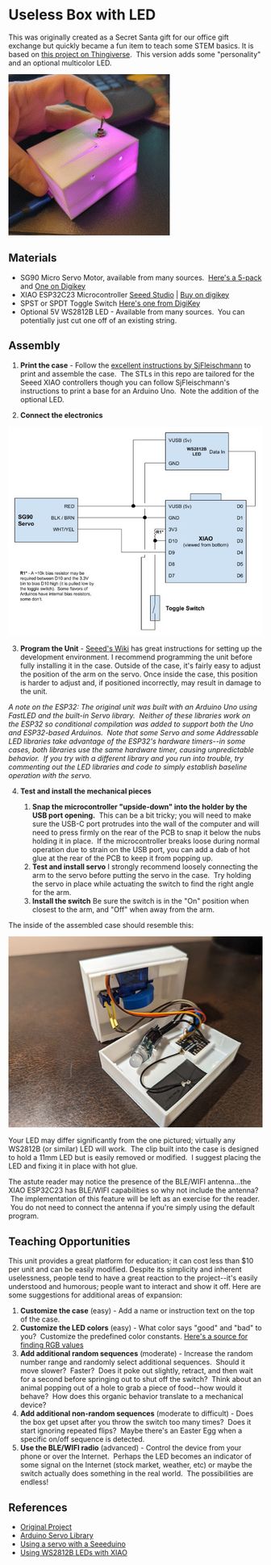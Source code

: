# Useless Box with LED
This was originally created as a Secret Santa gift for our office gift exchange but quickly became a fun item to teach some STEM basics.  It is based on [this project on Thingiverse](https://www.thingiverse.com/thing:415296).  This version adds some "personality" and an optional multicolor LED.

![Useless Box Animated GIF](Docs/Sample.gif)

## Materials
- SG90 Micro Servo Motor, available from many sources.  [Here's a 5-pack](https://www.amazon.com/Dorhea-Arduino-Helicopter-Airplane-Walking/dp/B07Q6JGWNV/) and [One on Digikey](https://www.digikey.com/en/products/detail/gearbox-labs/PART-MICRO-SERVO-SG-90-ANALOG/16159912)
- XIAO ESP32C23 Microcontroller [Seeed Studio](https://www.seeedstudio.com/Seeed-XIAO-ESP32C3-p-5431.html) | [Buy on digikey](https://www.digikey.com/en/products/detail/seeed-technology-co-ltd/113991054/16652880)
- SPST or SPDT Toggle Switch [Here's one from DigiKey](https://www.digikey.com/en/products/detail/nte-electronics,-inc/54-301PC/11647755)
- Optional 5V WS2812B LED - Available from many sources.  You can potentially just cut one off of an existing string.

## Assembly
1. **Print the case** - Follow the [excellent instructions by SjFleischmann](https://www.thingiverse.com/thing:415296) to print and assemble the case.  The STLs in this repo are tailored for the Seeed XIAO controllers though you can follow SjFleischmann's instructions to print a base for an Arduino Uno.  Note the addition of the optional LED.

2. **Connect the electronics**

![Schematic](Docs/Schematic.jpg)

3. **Program the Unit** - [Seeed's Wiki](https://wiki.seeedstudio.com/XIAO_ESP32C3_Getting_Started/) has great instructions for setting up the development environment.  I recommend programming the unit before fully installing it in the case.  Outside of the case, it's fairly easy to adjust the position of the arm on the servo.  Once inside the case, this position is harder to adjust and, if positioned incorrectly, may result in damage to the unit.  

*A note on the ESP32: The original unit was built with an Arduino Uno using FastLED and the built-in Servo library.  Neither of these libraries work on the ESP32 so conditional compilation was added to support both the Uno and ESP32-based Arduinos.  Note that some Servo and some Addressable LED libraries take advantage of the ESP32's hardware timers--in some cases, both libraries use the same hardware timer, causing unpredictable behavior.  If you try with a different library and you run into trouble, try commenting out the LED libraries and code to simply establish baseline operation with the servo.*

4. **Test and install the mechanical pieces**
   
    1. **Snap the microcontroller "upside-down" into the holder by the USB port opening.**  This can be a bit tricky; you will need to make sure the USB-C port protrudes into the wall of the computer and will need to press firmly on the rear of the PCB to snap it below the nubs holding it in place.  If the microcontroller breaks loose during normal operation due to strain on the USB port, you can add a dab of hot glue at the rear of the PCB to keep it from popping up.
    2. **Test and install servo** I strongly recommend loosely connecting the arm to the servo before putting the servo in the case.  Try holding the servo in place while actuating the switch to find the right angle for the arm.
    3. **Install the switch** Be sure the switch is in the "On" position when closest to the arm, and "Off" when away from the arm.

The inside of the assembled case should resemble this:

![Inside view of case](Docs/Assembly.jpg)

Your LED may differ significantly from the one pictured; virtually any WS2812B (or similar) LED will work.  The clip built into the case is designed to hold a 11mm LED but is easily removed or modified.  I suggest placing the LED and fixing it in place with hot glue.

The astute reader may notice the presence of the BLE/WIFI antenna...the XIAO ESP32C23 has BLE/WIFI capabilities so why not include the antenna?  The implementation of this feature will be left as an exercise for the reader.  You do not need to connect the antenna if you're simply using the default program.

## Teaching Opportunities
This unit provides a great platform for education; it can cost less than $10 per unit and can be easily modified.  Despite its simplicity and inherent uselessness, people tend to have a great reaction to the project--it's easily understood and humorous; people want to interact and show it off.  Here are some suggestions for additional areas of expansion:

1. **Customize the case** (easy) - Add a name or instruction text on the top of the case.
2. **Customize the LED colors** (easy) - What color says "good" and "bad" to you?  Customize the predefined color constants. [Here's a source for finding RGB values](https://www.w3schools.com/colors/colors_picker.asp)
4. **Add additional random sequences** (moderate) - Increase the random number range and randomly select additional sequences.  Should it move slower?  Faster?  Does it poke out slightly, retract, and then wait for a second before springing out to shut off the switch?  Think about an animal popping out of a hole to grab a piece of food--how would it behave?  How does this organic behavior translate to a mechanical device?
5. **Add additional non-random sequences** (moderate to difficult) - Does the box get upset after you throw the switch too many times?  Does it start ignoring repeated flips?  Maybe there's an Easter Egg when a specific on/off sequence is detected.
7. **Use the BLE/WIFI radio** (advanced) - Control the device from your phone or over the Internet.  Perhaps the LED becomes an indicator of some signal on the Internet (stock market, weather, etc) or maybe the switch actually does something in the real world.  The possibilities are endless!


## References
- [Original Project](https://www.thingiverse.com/thing:415296)
- [Arduino Servo Library](https://www.arduino.cc/reference/en/libraries/servo/detach/)
- [Using a servo with a Seeeduino](https://forum.arduino.cc/t/how-to-drive-fs90-9g-servo-with-seeduino/974645/3)
- [Using WS2812B LEDs with XIAO](https://mschoeffler.com/2022/02/15/xiao-ble-tutorial-how-to-control-a-ws2812b-led-strip-with-the-neopixel-library/)
